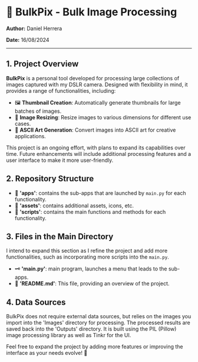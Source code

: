 # 📸 BulkPix - Bulk Image Processing

**Author:** Daniel Herrera

**Date:** 16/08/2024

---

## 1. Project Overview

**BulkPix** is a personal tool developed for processing large collections of images captured with my DSLR camera. Designed with flexibility in mind, it provides a range of functionalities, including:

- 🖼️ **Thumbnail Creation**: Automatically generate thumbnails for large batches of images.
- 📏 **Image Resizing**: Resize images to various dimensions for different use cases.
- 🎨 **ASCII Art Generation**: Convert images into ASCII art for creative applications.

This project is an ongoing effort, with plans to expand its capabilities over time. Future enhancements will include additional processing features and a user interface to make it more user-friendly.

## 2. Repository Structure

- 📁 **'apps'**: contains the sub-apps that are launched by `main.py` for each functionality.
- 📁 **'assets'**: contains additional assets, icons, etc.
- 📁 **'scripts'**: contains the main functions and methods for each functionality.

## 3. Files in the Main Directory

I intend to expand this section as I refine the project and add more functionalities, such as incorporating more scripts into the `main.py`.
- 🗝️ **'main.py'**: main program, launches a menu that leads to the sub-apps.
- 📄 **'README.md'**: This file, providing an overview of the project.

## 4. Data Sources

BulkPix does not require external data sources, but relies on the images you import into the 'Images' directory for processing. The processed results are saved back into the 'Outputs' directory. It is built using the PIL (Pillow) image processing library as well as Tinkr for the UI.

Feel free to expand the project by adding more features or improving the interface as your needs evolve! 🚀
